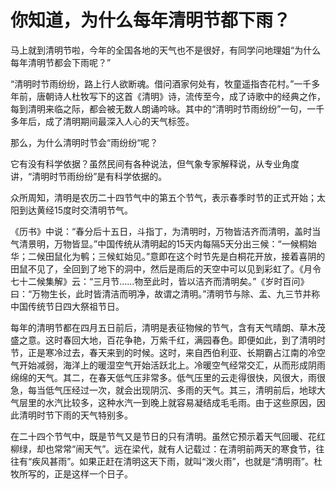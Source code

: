 # 你知道，为什么每年清明节都下雨？

马上就到清明节啦，今年的全国各地的天气也不是很好，有同学问地理姐“为什么每年清明节都会下雨呢？”

“清明时节雨纷纷，路上行人欲断魂。借问酒家何处有，牧童遥指杏花村。”一千多年前，唐朝诗人杜牧写下的这首《清明》诗，流传至今，成了诗歌中的经典之作，每到清明来临之际，都会被无数人朗诵吟咏。其中的“清明时节雨纷纷”一句，一千多年后，成了清明期间最深入人心的天气标签。

那么，为什么清明时节会“雨纷纷“呢？

它有没有科学依据？虽然民间有各种说法，但气象专家解释说，从专业角度讲，“清明时节雨纷纷”是有科学依据的。

众所周知，清明是农历二十四节气中的第五个节气，表示春季时节的正式开始；太阳到达黄经15度时交清明节气。

《历书》中说：“春分后十五日，斗指丁，为清明时，万物皆洁齐而清明，盖时当气清景明，万物皆显。”中国传统从清明起的15天内每隔5天分出三候：“一候桐始华；二候田鼠化为鹌；三候虹始见。”意即在这个时节先是白桐花开放，接着喜阴的田鼠不见了，全回到了地下的洞中，然后是雨后的天空中可以见到彩虹了。《月令七十二候集解》云：“三月节……物至此时，皆以洁齐而清明矣。”《岁时百问》曰：“万物生长，此时皆清洁而明净，故谓之清明。”清明节与除、盂、九三节并称中国传统节日四大祭祖节日。

每年的清明节都在四月五日前后，清明是表征物候的节气，含有天气晴朗、草木茂盛之意。这时春回大地，百花争艳，万紫千红，满园春色。即便如此，到了清明时节，正是寒冷过去，春天来到的时候。这时，来自西伯利亚、长期霸占江南的冷空气开始减弱，海洋上的暖湿空气开始活跃北上。冷暖空气经常交汇，从而形成阴雨绵绵的天气。其二，在春天低气压非常多。低气压里的云走得很快，风很大，雨很急，每当低气压经过一次，就会出现阴沉、多雨的天气。其三，清明前后，地球大气层里的水汽比较多，这种水汽一到晚上就容易凝结成毛毛雨。由于这些原因，因此清明时节下雨的天气特别多。

在二十四个节气中，既是节气又是节日的只有清明。虽然它预示着天气回暖、花红柳绿，却也常常“闹天气”。远在梁代，就有人记载过：在清明前两天的寒食节，往往有“疾风甚雨”。如果正赶在清明这天下雨，就叫“泼火雨”，也就是“清明雨”。杜牧所写的，正是这样一个日子。
